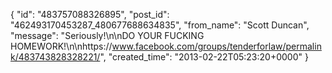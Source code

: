  {
   "id": "483757088326895",
   "post_id": "462493170453287_480677688634835",
   "from_name": "Scott Duncan",
   "message": "Seriously!\n\nDO YOUR FUCKING HOMEWORK!\n\nhttps://www.facebook.com/groups/tenderforlaw/permalink/483743828328221/",
   "created_time": "2013-02-22T05:23:20+0000"
 }
